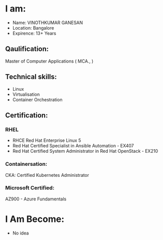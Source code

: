 # I am: 
+ Name: VINOTHKUMAR GANESAN
+ Location: Bangalore
+ Expirence: 13+ Years

## Qaulification:  
Master of Computer Applications ( MCA., )

## Technical skills:

* Linux
* Virtualisation 
* Container Orchestration

## Certification: 

### RHEL 
* RHCE Red Hat Enterprise Linux 5
* Red Hat Certified Specialist in Ansible Automation - EX407
* Red Hat Certified System Administrator in Red Hat OpenStack - EX210

### Containersation:
CKA: Certified Kubernetes Administrator

###  Microsoft Certified: 
AZ900 - Azure Fundamentals

# I Am Become: 

* No idea



